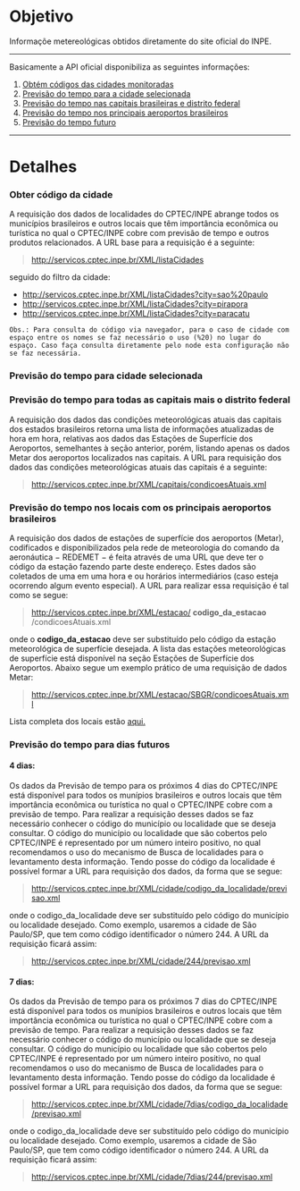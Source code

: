 # Objetivo

Informaçõe metereológicas obtidos diretamente do site oficial do INPE.

*******

Basicamente a API oficial disponibiliza as seguintes informações:
 1. [Obtém códigos das cidades monitoradas](#codcidade)
 2. [Previsão do tempo para a cidade selecionada](#prevcidade)
 3. [Previsão do tempo nas capitais brasileiras e distrito federal](#prevcap)
 4. [Previsão do tempo nos principais aeroportos brasileiros](#prevaero)
 6. [Previsão do tempo futuro](#prevfuturo)
 
*******

# Detalhes

### Obter código da cidade

A requisição dos dados de localidades do CPTEC/INPE abrange todos os municípios brasileiros e outros locais que têm importância econômica ou turística no qual o CPTEC/INPE cobre com previsão de tempo e outros produtos relacionados. A URL base para a requisição é a seguinte:

> http://servicos.cptec.inpe.br/XML/listaCidades

seguido do filtro da cidade:

* http://servicos.cptec.inpe.br/XML/listaCidades?city=sao%20paulo
* http://servicos.cptec.inpe.br/XML/listaCidades?city=pirapora
* http://servicos.cptec.inpe.br/XML/listaCidades?city=paracatu

`Obs.: Para consulta do código via navegador, para o caso de cidade com espaço entre os nomes se faz necessário o uso (%20)
 no lugar do espaço. Caso faça consulta diretamente pelo node esta configuração não se faz necessária.`
 
 
### Previsão do tempo para cidade selecionada

### Previsão do tempo para todas as capitais mais o distrito federal

A requisição dos dados das condições meteorológicas atuais das capitais dos estados brasileiros retorna uma lista de informações atualizadas de hora em hora, relativas aos dados das Estações de Superfície dos Aeroportos, semelhantes à seção anterior, porém, listando apenas os dados Metar dos aeroportos localizados nas capitais.
A URL para requisição dos dados das condições meteorológicas atuais das capitais é a seguinte:

> http://servicos.cptec.inpe.br/XML/capitais/condicoesAtuais.xml


### Previsão do tempo nos locais com os principais aeroportos brasileiros

A requisição dos dados de estações de superfície dos aeroportos (Metar), codificados e disponibilizados pela rede de meteorologia do comando da aeronáutica − REDEMET − é feita através de uma URL que deve ter o código da estação fazendo parte deste endereço.
Estes dados são coletados de uma em uma hora e ou horários intermediários (caso esteja ocorrendo algum evento especial). A URL para realizar essa requisição é tal como se segue:

> http://servicos.cptec.inpe.br/XML/estacao/ **codigo_da_estacao** /condicoesAtuais.xml

onde o **codigo_da_estacao** deve ser substituído pelo código da estação meteorológica de superfície desejada. A lista das estações meteorológicas de superfície está disponível na seção Estações de Superfície dos Aeroportos. Abaixo segue um exemplo prático de uma requisição de dados Metar:

> http://servicos.cptec.inpe.br/XML/estacao/SBGR/condicoesAtuais.xml

Lista completa dos locais estão [aqui.](http://servicos.cptec.inpe.br/XML/#estacoes-metar)


### Previsão do tempo para dias futuros

#### 4 dias:
Os dados da Previsão de tempo para os próximos 4 dias do CPTEC/INPE está disponível para todos os munípios brasileiros e outros locais que têm importância econômica ou turística no qual o CPTEC/INPE cobre com a previsão de tempo.
Para realizar a requisição desses dados se faz necessário conhecer o código do município ou localidade que se deseja consultar.
O código do município ou localidade que são cobertos pelo CPTEC/INPE é representado por um número inteiro positivo, no qual recomendamos o uso do mecanismo de Busca de localidades para o levantamento desta informação.
Tendo posse do código da localidade é possível formar a URL para requisição dos dados, da forma que se segue:

>http://servicos.cptec.inpe.br/XML/cidade/codigo_da_localidade/previsao.xml

onde o codigo_da_localidade deve ser substituído pelo código do município ou localidade desejado. Como exemplo, usaremos a cidade de São Paulo/SP, que tem como código identificador o número 244. A URL da requisição ficará assim:

> http://servicos.cptec.inpe.br/XML/cidade/244/previsao.xml

#### 7 dias:
Os dados da Previsão de tempo para os próximos 7 dias do CPTEC/INPE está disponível para todos os munípios brasileiros e outros locais que têm importância econômica ou turística no qual o CPTEC/INPE cobre com a previsão de tempo.
Para realizar a requisição desses dados se faz necessário conhecer o código do município ou localidade que se deseja consultar.
O código do município ou localidade que são cobertos pelo CPTEC/INPE é representado por um número inteiro positivo, no qual recomendamos o uso do mecanismo de Busca de localidades para o levantamento desta informação.
Tendo posse do código da localidade é possível formar a URL para requisição dos dados, da forma que se segue:

> http://servicos.cptec.inpe.br/XML/cidade/7dias/codigo_da_localidade/previsao.xml

onde o codigo_da_localidade deve ser substituído pelo código do município ou localidade desejado. Como exemplo, usaremos a cidade de São Paulo/SP, que tem como código identificador o número 244. A URL da requisição ficará assim:

> http://servicos.cptec.inpe.br/XML/cidade/7dias/244/previsao.xml


